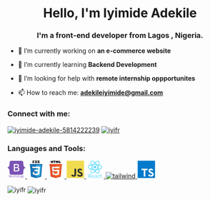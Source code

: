 <h1 align="center">Hello, I'm Iyimide Adekile</h1>
<h3 align="center">I'm a front-end developer from Lagos , Nigeria.</h3>

- 🔭 I’m currently working on **an e-commerce website**

- 🌱 I’m currently learning **Backend Development**

- 🤝 I’m looking for help with **remote internship oppportunites**

- 📫 How to reach me:  **adekileiyimide@gmail.com**

<h3 align="left">Connect with me:</h3>
<p align="left">
<a href="https://linkedin.com/in/iyimide-adekile-5814222239" target="blank"><img align="center" src="https://raw.githubusercontent.com/rahuldkjain/github-profile-readme-generator/master/src/images/icons/Social/linked-in-alt.svg" alt="iyimide-adekile-5814222239" height="30" width="40" /></a>
<a href="https://instagram.com/iyifr" target="blank"><img align="center" src="https://raw.githubusercontent.com/rahuldkjain/github-profile-readme-generator/master/src/images/icons/Social/instagram.svg" alt="iyifr" height="30" width="40" /></a>
</p>

<h3 align="left">Languages and Tools:</h3>
<p align="left"> <a href="https://getbootstrap.com" target="_blank" rel="noreferrer"> <img src="https://raw.githubusercontent.com/devicons/devicon/master/icons/bootstrap/bootstrap-plain-wordmark.svg" alt="bootstrap" width="40" height="40"/> </a> <a href="https://www.w3schools.com/css/" target="_blank" rel="noreferrer"> <img src="https://raw.githubusercontent.com/devicons/devicon/master/icons/css3/css3-original-wordmark.svg" alt="css3" width="40" height="40"/> </a> <a href="https://www.w3.org/html/" target="_blank" rel="noreferrer"> <img src="https://raw.githubusercontent.com/devicons/devicon/master/icons/html5/html5-original-wordmark.svg" alt="html5" width="40" height="40"/> </a> <a href="https://developer.mozilla.org/en-US/docs/Web/JavaScript" target="_blank" rel="noreferrer"> <img src="https://raw.githubusercontent.com/devicons/devicon/master/icons/javascript/javascript-original.svg" alt="javascript" width="40" height="40"/> </a> <a href="https://reactjs.org/" target="_blank" rel="noreferrer"> <img src="https://raw.githubusercontent.com/devicons/devicon/master/icons/react/react-original-wordmark.svg" alt="react" width="40" height="40"/> </a> <a href="https://tailwindcss.com/" target="_blank" rel="noreferrer"> <img src="https://www.vectorlogo.zone/logos/tailwindcss/tailwindcss-icon.svg" alt="tailwind" width="40" height="40"/> </a> <a href="https://www.typescriptlang.org/" target="_blank" rel="noreferrer"> <img src="https://raw.githubusercontent.com/devicons/devicon/master/icons/typescript/typescript-original.svg" alt="typescript" width="40" height="40"/> </a> </p>

<p><img align="left" src="https://github-readme-stats.vercel.app/api/top-langs?username=iyifr&show_icons=true&locale=en&layout=compact" alt="iyifr" /></p>

<p>&nbsp;<img align="center" src="https://github-readme-stats.vercel.app/api?username=iyifr&show_icons=true&theme=radical&title_color=4b4444&text_color=aa8888&locale=en" alt="iyifr" /></p>
